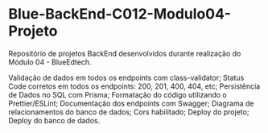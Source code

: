 # Blue-BackEnd-C012-Modulo04-Projeto
Repositório de projetos BackEnd desenvolvidos durante realização do Módulo 04 - BlueEdtech.

Validação de dados em todos os endpoints com class-validator;
Status Code corretos em todos os endpoints: 200, 201, 400, 404, etc;
Persistência de Dados no SQL com Prisma;
Formatação do código utilizando o Prettier/ESLint;
Documentação dos endpoints com Swagger;
Diagrama de relacionamentos do banco de dados;
Cors habilitado;
Deploy do projeto;
Deploy do banco de dados.

